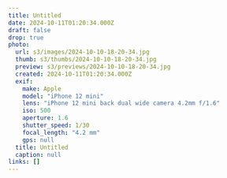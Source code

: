 ```yaml
---
title: Untitled
date: 2024-10-11T01:20:34.000Z
draft: false
drop: true
photo:
  url: s3/images/2024-10-10-18-20-34.jpg
  thumb: s3/thumbs/2024-10-10-18-20-34.jpg
  preview: s3/previews/2024-10-10-18-20-34.jpg
  created: 2024-10-11T01:20:34.000Z
  exif:
    make: Apple
    model: "iPhone 12 mini"
    lens: "iPhone 12 mini back dual wide camera 4.2mm f/1.6"
    iso: 500
    aperture: 1.6
    shutter_speed: 1/30
    focal_length: "4.2 mm"
    gps: null
  title: Untitled
  caption: null
links: []
---
```

